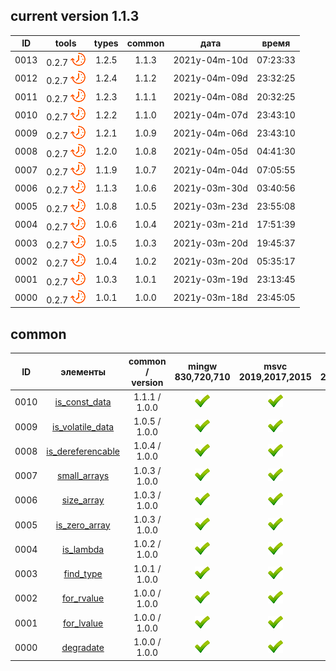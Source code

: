 ﻿
[P]: ../../icons/progress.png
[V]: ../../icons/success.png
[X]: ../../icons/failed.png
[D]: ../../icons/danger.png
[E]: ../../icons/empty.png
[N]: ../../icons/na.png

current version 1.1.3
---

| **ID** |      tools      | types | common |     дата      |  время   |  
|:------:|:---------------:|:-----:|:------:|:-------------:|:--------:|  
|  0013  | 0.2.7 [![P]][M] | 1.2.5 | 1.1.3  | 2021y-04m-10d | 07:23:33 |  
|  0012  | 0.2.7 [![P]][M] | 1.2.4 | 1.1.2  | 2021y-04m-09d | 23:32:25 |  
|  0011  | 0.2.7 [![P]][M] | 1.2.3 | 1.1.1  | 2021y-04m-08d | 20:32:25 |  
|  0010  | 0.2.7 [![P]][M] | 1.2.2 | 1.1.0  | 2021y-04m-07d | 23:43:10 |  
|  0009  | 0.2.7 [![P]][M] | 1.2.1 | 1.0.9  | 2021y-04m-06d | 23:43:10 |  
|  0008  | 0.2.7 [![P]][M] | 1.2.0 | 1.0.8  | 2021y-04m-05d | 04:41:30 |  
|  0007  | 0.2.7 [![P]][M] | 1.1.9 | 1.0.7  | 2021y-04m-04d | 07:05:55 |  
|  0006  | 0.2.7 [![P]][M] | 1.1.3 | 1.0.6  | 2021y-03m-30d | 03:40:56 |  
|  0005  | 0.2.7 [![P]][M] | 1.0.8 | 1.0.5  | 2021y-03m-23d | 23:55:08 |  
|  0004  | 0.2.7 [![P]][M] | 1.0.6 | 1.0.4  | 2021y-03m-21d | 17:51:39 |  
|  0003  | 0.2.7 [![P]][M] | 1.0.5 | 1.0.3  | 2021y-03m-20d | 19:45:37 |  
|  0002  | 0.2.7 [![P]][M] | 1.0.4 | 1.0.2  | 2021y-03m-20d | 05:35:17 |  
|  0001  | 0.2.7 [![P]][M] | 1.0.3 | 1.0.1  | 2021y-03m-19d | 23:13:45 |  
|  0000  | 0.2.7 [![P]][M] | 1.0.1 | 1.0.0  | 2021y-03m-18d | 23:45:05 |  

common
---

| **ID** |    элементы             | common / version | mingw 830,720,710 | msvc 2019,2017,2015 | msvc 2013,2012,2010,2008                    |  
|:------:|:-----------------------:|:----------------:|:-----------------:|:-------------------:|:-------------------------------------------:|  
|  0010  | [is_const_data][I10]    |  1.1.1 / 1.0.0   |   [![V]][MINGW]   |   [![V]][VS-NEW]    | [![V]][10] [![D]][10] [![D]][10] [![D]][10] |  
|  0009  | [is_volatile_data][I9]  |  1.0.5 / 1.0.0   |   [![V]][MINGW]   |   [![V]][VS-NEW]    | [![V]][9]  [![D]][9]  [![D]][9]  [![D]][9]  |  
|  0008  | [is_dereferencable][I8] |  1.0.4 / 1.0.0   |   [![V]][MINGW]   |   [![V]][VS-NEW]    | [![V]][8]  [![D]][8]  [![D]][8]  [![D]][8]  |  
|  0007  | [small_arrays][I7]      |  1.0.3 / 1.0.0   |   [![V]][MINGW]   |   [![V]][VS-NEW]    | [![D]][5]  [![D]][5]  [![D]][5]  [![D]][5]  |  
|  0006  | [size_array][I6]        |  1.0.3 / 1.0.0   |   [![V]][MINGW]   |   [![V]][VS-NEW]    | [![D]][5]  [![D]][5]  [![D]][5]  [![D]][5]  |  
|  0005  | [is_zero_array][I5]     |  1.0.3 / 1.0.0   |   [![V]][MINGW]   |   [![V]][VS-NEW]    | [![D]][5]  [![D]][5]  [![D]][5]  [![D]][5]  |  
|  0004  | [is_lambda][I4]         |  1.0.2 / 1.0.0   |   [![V]][MINGW]   |   [![V]][VS-NEW]    | [![V]][4]  [![V]][4]  [![V]][4]  [![V]][4]  |  
|  0003  | [find_type][I3]         |  1.0.1 / 1.0.0   |   [![V]][MINGW]   |   [![V]][VS-NEW]    | [![V]][3]  [![D]][3]  [![D]][3]  [![D]][3]  |  
|  0002  | [for_rvalue][I2]        |  1.0.0 / 1.0.0   |   [![V]][MINGW]   |   [![V]][VS-NEW]    | [![V]][2]  [![N]][2]  [![N]][2]  [![N]][2]  |  
|  0001  | [for_lvalue][I1]        |  1.0.0 / 1.0.0   |   [![V]][MINGW]   |   [![V]][VS-NEW]    | [![V]][1]  [![N]][1]  [![N]][1]  [![N]][1]  |  
|  0000  | [degradate][I0]         |  1.0.0 / 1.0.0   |   [![V]][MINGW]   |   [![V]][VS-NEW]    | [![V]][0]  [![D]][0]  [![D]][0]  [![D]][0]  |  

[M]:       #common                                           "коллекция полезных метафункций"  
[MINGW]:   #mingw-new                                        "поддержка компиляторов mingw"  
[VS-NEW]:  #msvc-new                                         "поддержка новых компиляторов msvc"  
[VS-OLD]:  #msvc-old                                         "поддержка старых компиляторов msvc"  
[I0]:      common/degradate.md/#degradate                    "метафункция: для обработки аргументов функций"  
[I1]:      common/for_lvalue.md/#for_lvalue                  "метафункция: для обработки lvalue-аргументов функций"  
[I2]:      common/for_rvalue.md/#for_rvalue                  "метафункция: для обработки rvalue-аргументов функций"  
[I3]:      common/find_type.md/#find_type                    "метафункция: true, если указанный тип присутствует в списке"  
[I4]:      common/is_lambda.md/#is_lambda                    "метафункция: true, если указанный тип - лямбда"  
[I5]:      common/array.md/#is_zero_array                    "метафункция: true, если указанный тип - массив с нулевым кол-вом элементов"  
[I6]:      common/array.md/#size_array                       "метафункция: возвращает свойства массива"  
[I7]:      common/array.md/#small_arrays                     "концепт: для функций, аргументы которых - массивы"  
[I8]:      common/is_dereferencable.md                       "метафункция: true, если объект T можно разыменовать"  
[I9]:      common/is_volatile_data.md                        "метафункция: true, если указанный тип представляет собой волатильные данные"  
[I10]:     common/is_const_data.md                           "метафункция: true, если указанный тип представляет собой неизменяемые данные"  
											                 
[0]:       common/degradate.md/#-ограничения                 "требуется поддержка template using alias"  
[1]:       common/for_lvalue.md/#-ограничения                "требуется поддержка template using alias"  
[2]:       common/for_rvalue.md/#-ограничения                "требуется поддержка template using alias"  
[3]:       common/find_type.md/#-ограничения                 "ограничение на кол-во аргуметов: 7шт"  
[4]:       common/is_lambda.md/#-ограничения                 "различия в логике работы для старых компиляторов"  
[5]:       common/array.md/#-ограничения                     "ограничения для старых компиляторов"  
[8]:       common/is_dereferencable.md/#-ограничения         "старые компиляторы испытывают проблемы с sfinae"  
[9]:       common/is_volatile_data.md/#-ограничения          "метафункция: true, если указанный тип представляет собой волатильные данные"  
[10]:      common/is_const_data.md/#-ограничения             "метафункция: true, если указанный тип представляет собой константные данные"  
